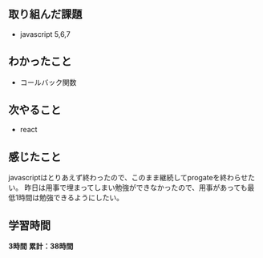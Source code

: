## 取り組んだ課題
- javascript 5,6,7
## わかったこと
- コールバック関数
## 次やること
- react
## 感じたこと
javascriptはとりあえず終わったので、このまま継続してprogateを終わらせたい。
昨日は用事で埋まってしまい勉強ができなかったので、用事があっても最低1時間は勉強できるようにしたい。
## 学習時間
**3時間**
**累計：38時間**

